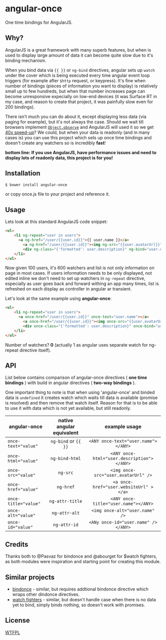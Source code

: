angular-once
=====================

One time bindings for AngularJS.
## Why?

AngularJS is a great framework with many superb features, but when is used to display large amount 
of data it can become quite slow due to it's binding mechanism.

When you bind data via `{{ }}` or `ng-bind` directives, 
angular sets up `watch` under the cover which is being executed every time angular event loop triggers (for example after `$http` request, or keypress).
It's fine when number of bindings (pieces of information you want to display) is relatively small up to few hundreds,
but when that number increases page can become unresponsive expecially on low-end devices
(it was Surface RT in my case, and reason to create that project, it was painfully slow even for 200 bindings).

There isn't much you can do about it, except displaying less data (via paging for example), but it's not always the case.
Should we wait till browsers implement [`Object.observe`](http://updates.html5rocks.com/2012/11/Respond-to-change-with-Object-observe) and AngularJS 
will used it so we get [40x speed-up](https://mail.mozilla.org/pipermail/es-discuss/2012-September/024978.html)?
We could, but when your data is readonly (and in many cases is) you can use this project which sets up once time bindings 
and doesn't create any watchers so is incredibly **fast**!

**bottom line: If you use AngularJS, have performance issues and need to display lots of readonly data, this project is for you!**




## Installation

```sh
$ bower install angular-once
```

or copy once.js file to your project and reference it.

## Usage

Lets look at this standard AngularJS code snippet:

```html
<ul>
	<li ng-repeat="user in users">
	  <a ng-href="/user/{{user.id}}">{{ user.name }}</a>
		<a ng-href="/user/{{user.id}}"><img ng-src="{{user.avatarUrl}}"></a>
		<div ng-class="{'formatted': user.description}" ng-bind="user.description"></div>
	</li>
</ul>
```

Now given 100 users, it's 600 watchers and list is not only information on page in most cases.
If users information needs to be only displayed, not edited inline we don't need to set up watchers in `ng-repeat` directive,
especially as user goes back and forward withing an app many times, list is refreshed on each display as controller in angular ar transient.

Let's look at the same example using **angular-once**:
```html
<ul>
	<li ng-repeat="user in users">
	  <a once-href="/user/{{user.id}}" once-text="user.name"></a>
		<a once-href="/user/{{user.id}}"><img once-src="{{user.avatarUrl}}"></a>
		<div once-class="{'formatted': user.description}" once-bind="user.description"></div>
	</li>
</ul>
```
Number of watchers? **0** (actually 1 as angular uses separate watch for ng-repeat directive itself).


## API

List below contains comparison of angular-once directives ( **one time bindings** ) with  build in angular directives ( **two-way bindings** ).

One important thing to note is that when using 'angular-once' and binded data is `undefined` it creates watch which waits till data is available (promise is resolved)
and then remove that watch itself. Reason for that is to be able to use it with data which is not yet available, but still readonly.

| 	angular-once | native angular equivalent  | example usage  |
| ------------- |:-------------:|:-----:|
| `once-text="value"`     | `ng-bind` or `{{ }}`  |`<ANY once-text="user.name"></ANY>`|
| `once-html="value"`     | `ng-bind-html` |`<ANY once-html="user.description"></ANY>`|
| `once-src="value"`     | `ng-src` |`<img once-src="user.avatarUrl" />`|
| `once-href="value"`     | `ng-href` |`<a once-href="user.websiteUrl" ></a>`|
| `once-title="value"`     | `ng-attr-title` |`<ANY once-title="user.name"></ANY>`|
| `once-alt="value"`     | `ng-attr-alt` |`<img once-alt="user.name" />`|
| `once-id="value"`     | `ng-attr-id` |`<ANy once-id="user.name" /></ANY>`|
## Credits
Thanks both to @Pasvaz for bindonce and @abourget for $watch fighters, as both modules were inspiration and starting point for creating this module.

## Similar projects
* [bindonce](https://github.com/Pasvaz/bindonce) - similar, but requires addtional bindonce directive which wraps other dindonce directives.
* [watch fighters](https://github.com/abourget/abourget-angular) - similar, but doesn't handle case when there is no data yet to bind, simply binds nothing, so doesn't work with promises.

## License
  [WTFPL](LICENSE.txt)

